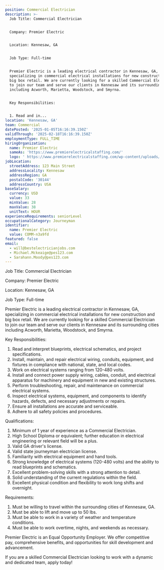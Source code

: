 ```yaml
---
position: Commercial Electrician
description: >-
  Job Title: Commercial Electrician


  Company: Premier Electric


  Location: Kennesaw, GA


  Job Type: Full-time


  Premier Electric is a leading electrical contractor in Kennesaw, GA,
  specializing in commercial electrical installations for new construction and
  big box retail. We are currently looking for a skilled Commercial Electrician
  to join our team and serve our clients in Kennesaw and its surrounding cities
  including Acworth, Marietta, Woodstock, and Smyrna. 


  Key Responsibilities:


  1. Read and in...
location: 'Kennesaw, GA'
team: Commercial
datePosted: '2025-01-05T16:16:39.150Z'
validThrough: '2025-02-18T16:16:39.150Z'
employmentType: FULL_TIME
hiringOrganization:
  name: Premier Electric
  sameAs: 'https://www.premierelectricalstaffing.com/'
  logo: ' https://www.premierelectricalstaffing.com/wp-content/uploads/2020/05/Premier-Electrical-Staffing-logo.png'
jobLocation:
  streetAddress: 123 Main Street
  addressLocality: Kennesaw
  addressRegion: GA
  postalCode: '30144'
  addressCountry: USA
baseSalary:
  currency: USD
  value: 33
  minValue: 28
  maxValue: 38
  unitText: HOUR
experienceRequirements: seniorLevel
occupationalCategory: Journeyman
identifier:
  name: Premier Electric
  value: COMM-n3a9fd
featured: false
email:
  - will@bestelectricianjobs.com
  - Michael.Mckeaige@pes123.com
  - Sarahann.Moody@pes123.com
---
```




Job Title: Commercial Electrician

Company: Premier Electric

Location: Kennesaw, GA

Job Type: Full-time

Premier Electric is a leading electrical contractor in Kennesaw, GA, specializing in commercial electrical installations for new construction and big box retail. We are currently looking for a skilled Commercial Electrician to join our team and serve our clients in Kennesaw and its surrounding cities including Acworth, Marietta, Woodstock, and Smyrna. 

Key Responsibilities:

1. Read and interpret blueprints, electrical schematics, and project specifications.
2. Install, maintain, and repair electrical wiring, conduits, equipment, and fixtures in compliance with national, state, and local codes.
3. Work on electrical systems ranging from 120-480 volts.
4. Install and connect power supply wiring, cables, conduit, and electrical apparatus for machinery and equipment in new and existing structures.
5. Perform troubleshooting, repair, and maintenance on commercial electrical systems.
6. Inspect electrical systems, equipment, and components to identify hazards, defects, and necessary adjustments or repairs.
7. Ensure all installations are accurate and serviceable.
8. Adhere to all safety policies and procedures.

Qualifications:

1. Minimum of 1 year of experience as a Commercial Electrician.
2. High School Diploma or equivalent; further education in electrical engineering or relevant field will be a plus.
3. Valid GA driver's license.
4. Valid state journeyman electrician license.
5. Familiarity with electrical equipment and hand tools.
6. Strong knowledge of electrical systems (120-480 volts) and the ability to read blueprints and schematics.
7. Excellent problem-solving skills with a strong attention to detail.
8. Solid understanding of the current regulations within the field.
9. Excellent physical condition and flexibility to work long shifts and overnight.

Requirements:

1. Must be willing to travel within the surrounding cities of Kennesaw, GA.
2. Must be able to lift and move up to 50 lbs.
3. Must be able to work in a variety of weather and temperature conditions.
4. Must be able to work overtime, nights, and weekends as necessary.

Premier Electric is an Equal Opportunity Employer. We offer competitive pay, comprehensive benefits, and opportunities for skill development and advancement.

If you are a skilled Commercial Electrician looking to work with a dynamic and dedicated team, apply today!
